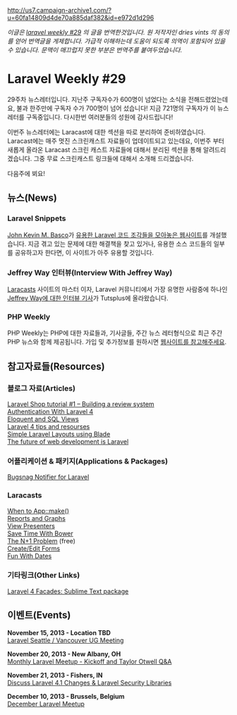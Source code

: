 http://us7.campaign-archive1.com/?u=60fa14809d4de70a885daf382&id=e972d1d296

*이글은 [laravel weekly #29](http://us7.campaign-archive1.com/?u=60fa14809d4de70a885daf382&id=e972d1d296) 의 글을 번역한것입니다. 원 저작자인 dries vints 의 동의를 얻어 번역글을 게제합니다. 가급적 이해하는데 도움이 되도록 의역이 포함되어 있을 수 있습니다. 문맥이 매끄럽지 못한 부분은 번역주를 붙여두었습니다.*

# Laravel Weekly #29

29주차 뉴스레터입니다. 지난주 구독자수가 600명이 넘었다는 소식을 전해드렸었는데요, 불과 한주만에 구독자 수가 700명이 넘어 섰습니다! 지금 721명의 구독자가 이 뉴스레터를 구독중입니다. 다시한번 여러분들의 성원에 감사드립니다!

이번주 뉴스레터에는 Laracast에 대한 섹션을 따로 분리하여 준비하였습니다. Laracast에는 매주 멋진 스크린캐스트 자료들이 업데이트되고 있는데요, 이번주 부터 새롭게 올라온 Laracast 스크린 캐스트 자료들에 대해서 분리된 섹션을 통해 알려드리겠습니다. 그중 무료 스크린캐스트 링크들에 대해서 소개해 드리겠습니다.

다음주에 뵈요!


## 뉴스(News)

### Laravel Snippets

[John Kevin M. Basco](https://twitter.com/johnkevinmbasco)가 [유용한 Laravel 코드 조각들을 모아놓은 웹사이트](http://laravelsnippets.com/)를 개설했습니다. 지금 겪고 있는 문제에 대한 해결책을 찾고 있거나, 유용한 소스 코드들의 일부를 공유하고자 한다면, 이 사이트가 아주 유용할 것입니다.

### Jeffrey Way 인터뷰(Interview With Jeffrey Way)

[Laracasts](https://laracasts.com/) 사이트의 마스터 이자, Laravel 커뮤니티에서 가장 유명한 사람중에 하나인 [Jeffrey Way에 대한 인터뷰 기사](http://dev.tutsplus.com/articles/interview-with-jeffrey-way--net-35520)가 Tutsplus에 올라왔습니다.

### PHP Weekly

PHP Weekly는 PHP에 대한 자료들과, 기사글들, 주간 뉴스 레터형식으로 최근 주간 PHP 뉴스와 함께 제공됩니다. 가입 및 추가정보를 원하시면 [웹사이트를 참고해주세요](http://phpweekly.info/).


## 참고자료들(Resources)

### 블로그 자료(Articles)

[Laravel Shop tutorial #1 – Building a review system](http://maxoffsky.com/code-blog/laravel-shop-tutorial-1-building-a-review-system/)  
[Authentication With Laravel 4](http://net.tutsplus.com/tutorials/php/authentication-with-laravel-4)  
[Eloquent and SQL Views](http://programmingarehard.com/2013/11/10/eloquent_and_views.html)  
[Laravel 4 tips and resourses](http://www.codeforest.net/laravel-4-tips-resourses)  
[Simple Laravel Layouts using Blade](http://scotch.io/tutorials/simple-laravel-layouts-using-blade)  
[The future of web development is Laravel](http://hillelcoren.com/2013/11/07/the-future-of-web-development-is-laravel/)  

### 어플리케이션 & 패키지(Applications & Packages)

[Bugsnag Notifier for Laravel](https://github.com/bugsnag/bugsnag-laravel)  

### Laracasts

[When to App::make()](https://laracasts.com/lessons/when-to-app-make)  
[Reports and Graphs](https://laracasts.com/lessons/reports-and-graphs)  
[View Presenters](https://laracasts.com/lessons/presenters)  
[Save Time With Bower](https://laracasts.com/lessons/save-time-with-bower)  
[The N+1 Problem](https://laracasts.com/lessons/eager-loading) (free)  
[Create/Edit Forms](https://laracasts.com/lessons/one-form-to-rule-them-all)  
[Fun With Dates](https://laracasts.com/lessons/fun-with-dates)  

### 기타링크(Other Links)

[Laravel 4 Facades: Sublime Text package](https://sublime.wbond.net/packages/Laravel%204%20Facades)


## 이벤트(Events)

**November 15, 2013 - Location TBD**  
[Laravel Seattle / Vancouver UG Meeting](http://www.meetup.com/Laravel-Seattle-Vancouver/events/142345922/)

**November 20, 2013 - New Albany, OH**  
[Monthly Laravel Meetup - Kickoff and Taylor Otwell Q&A](http://www.meetup.com/Ohio-Laravel/events/148819212/)

**November 21, 2013 - Fishers, IN**  
[Discuss Laravel 4.1 Changes & Laravel Security Libraries](http://www.meetup.com/Laravel-Modern-Web-Apps-in-Carmel-Fishers-Indianapolis/events/149218982/)

**December 10, 2013 - Brussels, Belgium**  
[December Laravel Meetup](http://www.meetup.com/Laravel-Brussels/events/148643492)